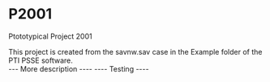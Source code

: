 # P2001
Ptototypical Project 2001

This project is created from the savnw.sav case in the Example folder of the PTI PSSE software.  
--- More description ----
---- Testing ----
